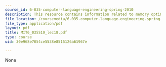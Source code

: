 ```yaml
---
course_id: 6-035-computer-language-engineering-spring-2010
description: This resource contains information related to memory optimizations.
file_location: /coursemedia/6-035-computer-language-engineering-spring-2010/30e968e7054ce5538e8515126a61967e_MIT6_035S10_lec18.pdf
file_type: application/pdf
layout: pdf
title: MIT6_035S10_lec18.pdf
type: course
uid: 30e968e7054ce5538e8515126a61967e

---
```

None